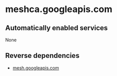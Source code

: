 # meshca.googleapis.com

## Automatically enabled services

None

## Reverse dependencies

* [mesh.googleapis.com](../mesh.googleapis.com/)
